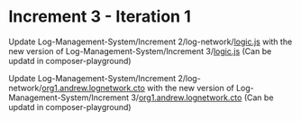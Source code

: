 # Increment 3 - Iteration 1

Update Log-Management-System/Increment 2/log-network/[logic.js](../Increment%202/log-network/lib/logic.js) with the new version of Log-Management-System/Increment 3/[logic.js](logic.js) (Can be updatd in composer-playground)

Update Log-Management-System/Increment 2/log-network/[org1.andrew.lognetwork.cto](../Increment%202/log-network/lib/logic.js) with the new version of Log-Management-System/Increment 3/[org1.andrew.lognetwork.cto](logic.js) (Can be updatd in composer-playground)


